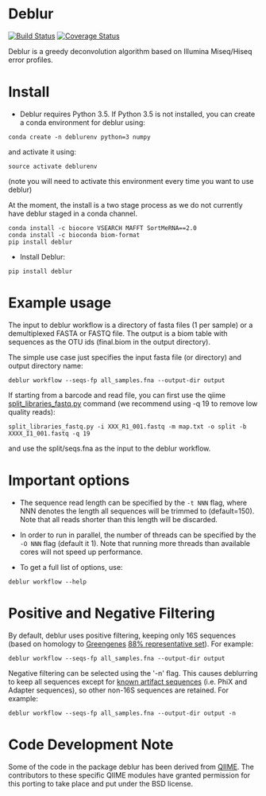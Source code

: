 Deblur
======

[![Build Status](https://travis-ci.org/biocore/deblur.png?branch=master)](https://travis-ci.org/biocore/deblur)
[![Coverage Status](https://coveralls.io/repos/github/biocore/deblur/badge.svg?branch=master)](https://coveralls.io/github/biocore/deblur?branch=master)

Deblur is a greedy deconvolution algorithm based on Illumina Miseq/Hiseq error profiles.

Install
=======
- Deblur requires Python 3.5. If Python 3.5 is not installed, you can create a conda environment for deblur using:
```
conda create -n deblurenv python=3 numpy
```

and activate it using:
```
source activate deblurenv
```

(note you will need to activate this environment every time you want to use deblur)

At the moment, the install is a two stage process as we do not currently have deblur staged in a conda channel.

```
conda install -c biocore VSEARCH MAFFT SortMeRNA==2.0 
conda install -c bioconda biom-format
pip install deblur
```

- Install Deblur:
```
pip install deblur
```

Example usage
=============

The input to deblur workflow is a directory of fasta files (1 per sample) or a demultiplexed FASTA or FASTQ file. The output is a biom table with sequences as the OTU ids (final.biom in the output directory).

The simple use case just specifies the input fasta file (or directory) and output directory name:

```
deblur workflow --seqs-fp all_samples.fna --output-dir output
```

If starting from a barcode and read file, you can first use the qiime [split_libraries_fastq.py](http://qiime.org/scripts/split_libraries_fastq.html) command (we recommend using -q 19 to remove low quality reads):

```
split_libraries_fastq.py -i XXX_R1_001.fastq -m map.txt -o split -b XXXX_I1_001.fastq -q 19
```

and use the split/seqs.fna as the input to the deblur workflow.

Important options
=================
- The sequence read length can be specified by the ```-t NNN``` flag, where NNN denotes the length all sequences will be trimmed to (default=150). Note that all reads shorter than this length will be discarded.

- In order to run in parallel, the number of threads can be specified by the ```-O NNN``` flag (default it 1). Note that running more threads than available cores will not speed up performance.

- To get a full list of options, use:
```
deblur workflow --help
```

Positive and Negative Filtering
===============================
By default, deblur uses positive filtering, keeping only 16S sequences (based on homology to [Greengenes](http://greengenes.secondgenome.com/) [88% representative set](deblur/support_files/88_otus.fasta)). For example:

```
deblur workflow --seqs-fp all_samples.fna --output-dir output
```

Negative filtering can be selected using the '-n' flag. This causes deblurring to keep all sequences except for [known artifact sequences](deblur/support_files/artifacts.fa) (i.e. PhiX and Adapter sequences), so other non-16S sequences are retained. For example:

```
deblur workflow --seqs-fp all_samples.fna --output-dir output -n
```

Code Development Note
=====================

Some of the code in the package deblur has been derived from [QIIME](http://qiime.org).
The contributors to these specific QIIME modules have granted permission
for this porting to take place and put under the BSD license.
